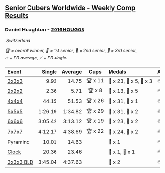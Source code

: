 <style>table {white-space: nowrap;}</style>
<link rel="stylesheet" type="text/css" href="/scw-comp/css/flags.css" />

## [Senior Cubers Worldwide - Weekly Comp Results](/scw-comp/results/)
### Daniel Houghton - [2016HOUG03](https://www.worldcubeassociation.org/persons/2016HOUG03)

<i class="flag flag-CH" />&nbsp;Switzerland

<span style="white-space: nowrap;">🏆 = overall winner</span>, <span style="white-space: nowrap;">🥇 = 1st senior</span>, <span style="white-space: nowrap;">🥈 = 2nd senior</span>, <span style="white-space: nowrap;">🥉 = 3rd senior</span>, <span style="white-space: nowrap;">🔥 = PR average</span>, <span style="white-space: nowrap;">⚡ = PR single</span>.

| Event | Single | Average | Cups | Medals | Achievements|
| :-- | --: | --: | :--: | :-- | :-- |
| [3x3x3](333.md) | 9.92 | 14.75 | 🏆 x 11 | 🥇 x 23, 🥈 x 5, 🥉 x 3 | 🔥 x 5, ⚡ x 7 |
| [2x2x2](222.md) | 2.36 | 5.71 | 🏆 x 8 | 🥇 x 13, 🥈 x 5 | 🔥 x 4, ⚡ x 4 |
| [4x4x4](444.md) | 44.15 | 51.53 | 🏆 x 26 | 🥇 x 31, 🥈 x 1 | 🔥 x 5, ⚡ x 4 |
| [5x5x5](555.md) | 1:26.19 | 1:34.82 | 🏆 x 29 | 🥇 x 31, 🥈 x 2 | 🔥 x 7, ⚡ x 4 |
| [6x6x6](666.md) | 3:05.42 | 3:13.12 | 🏆 x 19 | 🥇 x 23, 🥈 x 2 | 🔥 x 7, ⚡ x 9 |
| [7x7x7](777.md) | 4:12.17 | 4:38.69 | 🏆 x 22 | 🥇 x 24, 🥈 x 2 | 🔥 x 12, ⚡ x 8 |
| [Pyraminx](pyram.md) | 10.01 | 14.63 |  | 🥈 x 1 | 🔥 x 3, ⚡ x 4 |
| [Clock](clock.md) | 20.36 | 23.46 |  | 🥈 x 1, 🥉 x 1 | 🔥 x 2, ⚡ x 3 |
| [3x3x3 BLD](333bf.md) | 3:45.04 | 4:37.63 |  | 🥈 x 2 | 🔥 x 1, ⚡ x 1 |

<!-- Global site tag (gtag.js) - Google Analytics -->
<script async src="https://www.googletagmanager.com/gtag/js?id=UA-86348435-3"></script>
<script>window.dataLayer = window.dataLayer || []; function gtag() {dataLayer.push(arguments);} gtag('js', new Date()); gtag('config', 'UA-86348435-3');</script>
